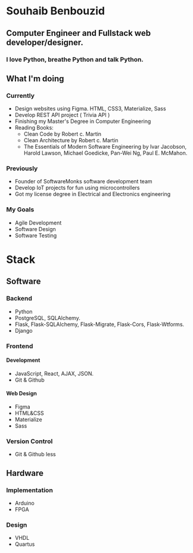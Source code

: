 # Souhaib Benbouzid

## Computer Engineer and Fullstack web developer/designer.

### I love Python, breathe Python and talk Python.

## What I'm doing

### Currently

- Design websites using Figma. HTML, CSS3, Materialize, Sass
- Develop REST API project ( Trivia API )
- Finishing my Master's Degree in Computer Engineering
- Reading Books: 
  - Clean Code by Robert c. Martin
  - Clean Architecture by Robert c. Martin
  - The Essentials of Modern Software Engineering by  Ivar Jacobson, Harold Lawson, Michael Goedicke, Pan-Wei Ng, Paul E. McMahon.
 
### Previously 

- Founder of SoftwareMonks software development team
- Develop IoT projects for fun using microcontrollers
- Got my license degree in Electrical and Electronics engineering 


### My Goals 

- Agile Development
- Software Design
- Software Testing

# Stack

## Software

### Backend

- Python
- PostgreSQL, SQLAlchemy. 
- Flask, Flask-SQLAlchemy, Flask-Migrate, Flask-Cors, Flask-Wtforms.
- Django

### Frontend

#### Development

- JavaScript, React, AJAX, JSON.
- Git & Github

#### Web Design

- Figma
- HTML&CSS
- Materialize
- Sass

### Version Control

- Git & Github less



## Hardware

### Implementation

- Arduino 
- FPGA

### Design

- VHDL 
- Quartus

